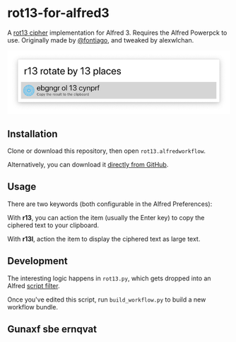 # rot13-for-alfred3

A [rot13 cipher][rot13] implementation for Alfred 3.
Requires the Alfred Powerpck to use.
Originally made by [@fontiago][fontiago], and tweaked by alexwlchan.

![](screenshot.png)

[rot13]: https://en.wikipedia.org/wiki/ROT13
[fontiago]: https://github.com/fontiago/rot13-for-alfred3


## Installation

Clone or download this repository, then open `rot13.alfredworkflow`.

Alternatively, you can download it [directly from GitHub][github].

[github]: https://github.com/alexwlchan/rot13-for-alfred3/raw/master/rot13.alfredworkflow


## Usage

There are two keywords (both configurable in the Alfred Preferences):

With **r13**, you can action the item (usually the Enter key) to copy the ciphered text to your clipboard.

With **r13l**, action the item to display the ciphered text as large text.


## Development

The interesting logic happens in `rot13.py`, which gets dropped into an Alfred [script filter][script_filter].

Once you've edited this script, run `build_workflow.py` to build a new workflow bundle.

[script_filter]: https://www.alfredapp.com/help/workflows/inputs/script-filter/


## Gunaxf sbe ernqvat
